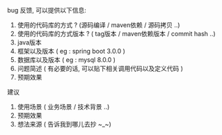 bug 反馈, 可以提供以下信息:
1. 使用的代码库的方式 ? (源码编译 / maven依赖 / 源码拷贝 ..)
2. 使用的代码库的方式版本 ? ( tag版本 / maven依赖版本 / commit hash ..)
3. java版本 
4. 框架以及版本 ( eg : spring boot 3.0.0 )
5. 数据库以及版本 ( eg : mysql 8.0.0 )
6. 问题简述 ( 有必要的话, 可以贴下相关调用代码以及定义代码 )
7. 预期效果

建议 
1. 使用场景 ( 业务场景 / 技术背景 ..)
2. 预期效果
3. 想法来源 ( 告诉我到哪儿去抄 ~_~)